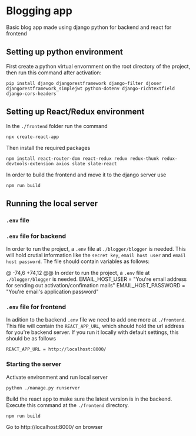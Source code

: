 Blogging app
============

Basic blog app made using django python for backend and react for frontend

Setting up python environment
------------------

First create a python virtual envornment on the root directory of the project, then run this command after activation:

    pip install django djangorestframework django-filter djoser djangorestframework_simplejwt python-dotenv django-richtextfield django-cors-headers

Setting up React/Redux environment
----------------------------------

In the ``./frontend`` folder run the command

    npx create-react-app

Then install the required packages

    npm install react-router-dom react-redux redux redux-thunk redux-devtools-extension axios slate slate-react

In order to build the frontend and move it to the django server use

    npm run build

Running the local server
------------------------

### ``.env`` file
### ``.env`` file for backend

In order to run the project, a ``.env`` file at ``./blogger/blogger`` is needed. This will hold crutial information like the ``secret key``, ``email host user`` and ``email host password``. The file should contain variables as follows:

@ -74,6 +74,12 @@ In order to run the project, a ``.env`` file at ``./blogger/blogger`` is needed.
    EMAIL_HOST_USER = "You're email address for sending out activation/confimation mails"
    EMAIL_HOST_PASSWORD = "You're email's application password"

### ``.env`` file for frontend

In adition to the backend ``.env`` file we need to add one more at ``./frontend``. This file will contain the ``REACT_APP_URL``, which should hold the url address for you're backend server. If you run it locally with default settings, this should be as follows

    REACT_APP_URL = http://localhost:8000/

### Starting the server

Activate environment and run local server

    python ./manage.py runserver

Build the react app to make sure the latest version is in the backend. Execute this command at the ``./frontend`` directory.

    npm run build

Go to http://localhost:8000/ on browser
